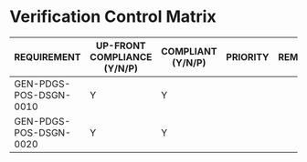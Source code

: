 # Verification Control Matrix

| REQUIREMENT | UP-FRONT COMPLIANCE (Y/N/P) | COMPLIANT (Y/N/P) | PRIORITY | REMARKS |
| --- | --- | --- | --- | --- |
| GEN-PDGS-POS-DSGN-0010 | Y | Y | | |
| GEN-PDGS-POS-DSGN-0020 | Y | Y | | |
